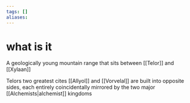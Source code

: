 ```yaml
---
tags: []
aliases:
---
```


 # what is it

A geologically young mountain range that sits between [[Telor]] and [[Xylaan]]

Telors two greatest cites [[Allyol]] and [[Vorvelal]] are built into opposite sides, each entirely coincidentally mirrored by the two major [[Alchemists|alchemist]] kingdoms
